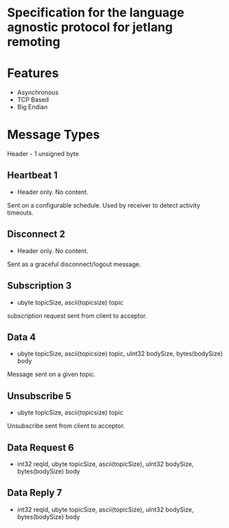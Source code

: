 # Specification for the language agnostic protocol for jetlang remoting #

# Features #

  * Asynchronous
  * TCP Based
  * Big Endian


# Message Types #


Header - 1 unsigned byte

## Heartbeat 1 ##
  * Header only. No content.

Sent on a configurable schedule. Used by receiver to detect activity timeouts.

## Disconnect 2 ##
  * Header only. No content.

Sent as a graceful disconnect/logout message.

## Subscription 3 ##
  * ubyte topicSize, ascii(topicsize) topic

subscription request sent from client to acceptor.

## Data 4 ##
  * ubyte topicSize, ascii(topicsize) topic, uInt32 bodySize, bytes(bodySize) body

Message sent on a given topic.

## Unsubscribe 5 ##
  * ubyte topicSize, ascii(topicsize) topic

Unsubscribe sent from client to acceptor.

## Data Request 6 ##
  * int32 reqId, ubyte topicSize, ascii(topicSize), uInt32 bodySize, bytes(bodySize) body

## Data Reply 7 ##
  * int32 reqId, ubyte topicSize, ascii(topicSize), uInt32 bodySize, bytes(bodySize) body